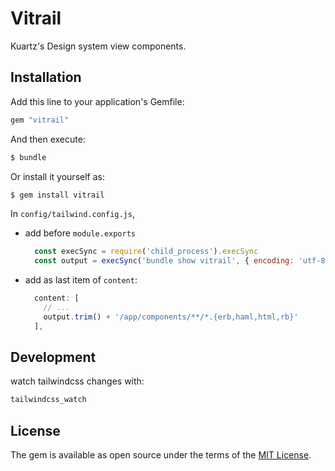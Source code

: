 # Vitrail
Kuartz's Design system view components.

## Installation
Add this line to your application's Gemfile:

```ruby
gem "vitrail"
```

And then execute:
```bash
$ bundle
```

Or install it yourself as:
```bash
$ gem install vitrail
```

In `config/tailwind.config.js`,

- add before `module.exports`
    ```js
      const execSync = require('child_process').execSync
      const output = execSync('bundle show vitrail', { encoding: 'utf-8' })
    ```

- add as last item of `content`:
    ```js
      content: [
        // ...
        output.trim() + '/app/components/**/*.{erb,haml,html,rb}'
      ],
    ```

## Development

watch tailwindcss changes with:
```bash
tailwindcss_watch
```

## License
The gem is available as open source under the terms of the [MIT License](https://opensource.org/licenses/MIT).
